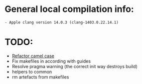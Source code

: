 # General local compilation info:
    - Apple clang version 14.0.3 (clang-1403.0.22.14.1)

# TODO:
- [Refactor camel case](https://manual.gromacs.org/5.1-current/dev-manual/naming.html)
- Fix makefiles in according with guides
- Resolve pragma warning (the correct init way destroys build)
- helpers to common
- rm artefacts from makefiles